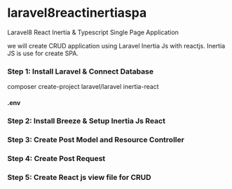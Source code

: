 # laravel8reactinertiaspa
Laravel8 React Inertia &amp; Typescript Single Page Application

we will create CRUD application using Laravel Inertia Js with reactjs. Inertia JS is use for create SPA. 

### Step 1: Install Laravel & Connect Database 
composer create-project laravel/laravel inertia-react
#### .env

### Step 2: Install Breeze & Setup Inertia Js React
### Step 3: Create Post Model and Resource Controller 
### Step 4: Create Post Request
### Step 5: Create React js view file for CRUD

